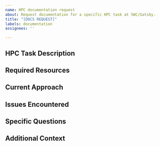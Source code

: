```yaml
---
name: HPC documentation request
about: Request documentation for a specific HPC task at SWC/Gatsby.
title: "[DOCS REQUEST]"
labels: documentation
assignees: ''

---
```


## HPC Task Description
<!-- Provide a detailed, specific example of what you need to accomplish. The more specific, the better! For example: -->
<!-- "I need to know how to..." -->
<!-- - request 4 A100 GPUs with 80GB memory each for a single PyTorch distributed training job. -->
<!-- - set up a Conda environment with CUDA 11.7 and PyTorch 2.0 that persists across jobs. -->
<!-- - decide which filesystem to use to store my training logs. -->
<!-- - transfer a 500GB dataset from my local machine to the cluster's /scratch directory using rsync. -->
<!-- - debug why my job with 64GB memory request is stuck in the queue for over 24 hours. -->
<!-- - use Slurm's array jobs to run a hyperparameter sweep with 100 different configurations of my JAX model. -->

## Required Resources
<!-- List the SWC/Gatsby HPC resources this task needs. For example: -->
<!-- - Compute nodes (type and number): -->
<!-- - GPUs (type, number, and memory): -->
<!-- - Storage system and space needed: -->
<!-- - Required software or modules: -->

## Current Approach
<!-- Summarize what you've already tried. Include: -->
<!-- - Steps you've taken so far -->
<!-- - Command(s) or script(s) you're using (provide actual code if possible) -->
<!-- - Current outcome of your approach -->

## Issues Encountered
<!-- Describe any problems or errors you're facing. Consider: -->
<!-- - What errors or unexpected results are you seeing? -->
<!-- - At which step do these issues occur? -->

## Specific Questions
<!-- List any specific questions you have about this task -->

## Additional Context
<!-- Add any other relevant information, such as: -->
<!-- - Your level of experience with this type of HPC task -->
<!-- - Any time constraints or performance requirements -->
<!-- - Related tasks or workflows this is part of -->
